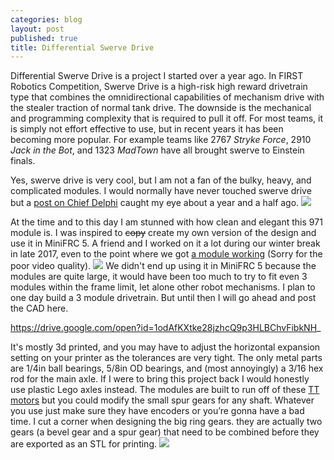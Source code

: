 ```yaml
---
categories: blog
layout: post
published: true
title: Differential Swerve Drive
---
```

Differential Swerve Drive is a project I started over a year ago. In FIRST Robotics Competition, Swerve Drive is a high-risk high reward drivetrain type that combines the omnidirectional capabilities of mechanism drive with the stealer traction of normal tank drive. The downside is the mechanical and programming complexity that is required to pull it off. For most teams, it is simply not effort effective to use, but in recent years it has been becoming more popular. For example teams like 2767 _Stryke Force_, 2910 _Jack in the Bot_, and 1323 _MadTown_ have all brought swerve to Einstein finals.

Yes, swerve drive is very cool, but I am not a fan of the bulky, heavy, and complicated modules. I would normally have never touched swerve drive but a [post on Chief Delphi](https://www.chiefdelphi.com/t/pic-differential-swerve-module-971/160525) caught my eye about a year and a half ago.
![]({{site.baseurl}}/images/87184d96156d92dc88a3e1ce8f5b0717c6e520d9_2_1035x750.jpeg)

At the time and to this day I am stunned with how clean and elegant this 971 module is. I was inspired to ~~copy~~ create my own version of the design and use it in MiniFRC 5. A friend and I worked on it a lot during our winter break in late 2017, even to the point where we got [a module working](https://youtu.be/14knHvExIa4) (Sorry for the poor video quality).
![]({{site.baseurl}}/images/DiffPic2.png)
We didn't end up using it in MiniFRC 5 because the modules are quite large, it would have been too much to try to fit even 3 modules within the frame limit, let alone other robot mechanisms. I plan to one day build a 3 module drivetrain. But until then I will go ahead and post the CAD here.

https://drive.google.com/open?id=1odAfKXtke28jzhcQ9p3HLBChvFibkNH_

It's mostly 3d printed, and you may have to adjust the horizontal expansion setting on your printer as the tolerances are very tight. The only metal parts are 1/4in ball bearings, 5/8in OD bearings, and (most annoyingly) a 3/16 hex rod for the main axle. If I were to bring this project back I would honestly use plastic Lego axles instead. The modules are built to run off of these [TT motors](https://www.aliexpress.com/item/TT-Motor-Smart-Car-Robot-Gear-Motor-for-Arduino-Free-Shipping-Wholesale/32642267017.html?spm=2114.search0604.3.3.762d2c77fhf1WS&s=p&ws_ab_test=searchweb0_0,searchweb201602_7_10065_10130_10068_10890_10547_319_10546_317_10548_10545_10696_453_10084_454_10083_10618_10307_537_536_10059_10884_10887_321_322_10103,searchweb201603_35,ppcSwitch_0&algo_expid=60a2a1c4-a1a0-4011-8f93-847c8594bbe1-0&algo_pvid=60a2a1c4-a1a0-4011-8f93-847c8594bbe1) but you could modify the small spur gears for any shaft. Whatever you use just make sure they have encoders or you’re gonna have a bad time. I cut a corner when designing the big ring gears. they are actually two gears (a bevel gear and a spur gear) that need to be combined before they are exported as an STL for printing.
![]({{site.baseurl}}/images/DiffPic1.png)
